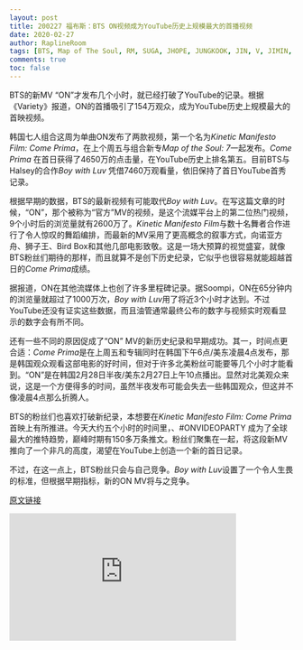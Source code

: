 ```yaml
---
layout: post
title: 200227 福布斯：BTS ON视频成为YouTube历史上规模最大的首播视频
date: 2020-02-27
author: RaplineRoom
tags: [BTS, Map of The Soul, RM, SUGA, JHOPE, JUNGKOOK, JIN, V, JIMIN, 金南俊, 闵玧其, 郑号锡, 金硕珍, 朴智旻, 金泰亨, 田柾国, 7, Forbes, News]
comments: true
toc: false
---
```


BTS的新MV “ON”才发布几个小时，就已经打破了YouTube的记录。根据《Variety》报道，ON的首播吸引了154万观众，成为YouTube历史上规模最大的首映视频。

韩国七人组合这周为单曲ON发布了两款视频，第一个名为*Kinetic Manifesto Film: Come Prima*，在上个周五与组合新专*Map of the Soul: 7*一起发布。*Come Prima* 在首日获得了4650万的点击量，在YouTube历史上排名第五。目前BTS与Halsey的合作*Boy with Luv* 凭借7460万观看量，依旧保持了首日YouTube首秀记录。

根据早期的数据，BTS的最新视频有可能取代*Boy with Luv*。在写这篇文章的时候，“ON”，那个被称为“官方”MV的视频，是这个流媒平台上的第二位热门视频，9个小时后的浏览量就有2600万了。*Kinetic Manifesto Film*与数十名舞者合作进行了令人惊叹的舞蹈编排，而最新的MV采用了更高概念的叙事方式，向诺亚方舟、狮子王、Bird Box和其他几部电影致敬。这是一场大预算的视觉盛宴，就像BTS粉丝们期待的那样，而且就算不是创下历史纪录，它似乎也很容易就能超越首日的*Come Prima*成绩。

据报道，ON在其他流媒体上也创了许多里程碑记录。据Soompi，ON在65分钟内的浏览量就超过了1000万次，*Boy with Luv*用了将近3个小时才达到。不过YouTube还没有证实这些数据，而且油管通常最终公布的数字与视频实时观看显示的数字会有所不同。

还有一些不同的原因促成了“ON” MV的新历史纪录和早期成功。其一，时间点更合适：*Come Prima*是在上周五和专辑同时在韩国下午6点/美东凌晨4点发布，那是韩国观众观看这部电影的好时间，但对于许多北美粉丝可能要等几个小时才能看到。“ON”是在韩国2月28日半夜/美东2月27日上午10点播出。显然对北美观众来说，这是一个方便得多的时间，虽然半夜发布可能会失去一些韩国观众，但这并不像凌晨4点那么折腾人。

BTS的粉丝们也喜欢打破新纪录，本想要在*Kinetic Manifesto Film: Come Prima*首映上有所推进。今天大约五个小时的时间里，、#ONVIDEOPARTY 成为了全球最大的推特趋势，巅峰时期有150多万条推文。粉丝们聚集在一起，将这段新MV推向了一个非凡的高度，渴望在YouTube上创造一个新的首日记录。

不过，在这一点上，BTS粉丝只会与自己竞争。*Boy with Luv*设置了一个令人生畏的标准，但根据早期指标，新的ON MV将与之竞争。

[原文链接](https://www.forbes.com/sites/bryanrolli/2020/02/27/btss-on-video-had-the-biggest-premiere-in-youtube-history/#5471b77c77ae) 

<div class="video-container"><iframe width="402" height="226" src="https://www.youtube.com/embed/mPVDGOVjRQ0" frameborder="0" allow="accelerometer; autoplay; encrypted-media; gyroscope; picture-in-picture" allowfullscreen></iframe></div>

